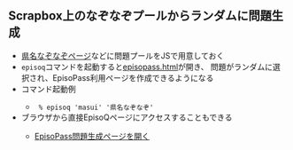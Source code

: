 <h2>Scrapbox上のなぞなぞプールからランダムに問題生成</h2>

<ul>
  <li><a href="https://scrapbox.io/masui/%E7%9C%8C%E5%90%8D%E3%81%AA%E3%81%9E%E3%81%AA%E3%81%9E">県名なぞなぞページ</a>などに問題プールをJSで用意しておく</li>
  <li><code>episoq</code>コマンドを起動すると<a href="http://EpisoPass.com/episopass.html">episopass.html</a>が開き、
    問題がランダムに選択され、EpisoPass利用ページを作成できるようになる </li>
  <li>コマンド起動例</li>
  <ul>
    <li> <code> % episoq 'masui' '県名なぞなぞ'</code> </li>
  </ul>
  <li>ブラウザから直接EpisoQページにアクセスすることもできる</li>
  <ul>
    <li><a href="https://masui.github.io/EpisoQ/?qa=https://scrapbox.io/api/code/masui/県名なぞなぞ/episopass.js">EpisoPass問題生成ページを開く</a></li>
  </ul>
</ul>

